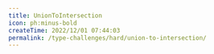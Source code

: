 ```yaml
---
title: UnionToIntersection
icon: ph:minus-bold
createTime: 2022/12/01 07:44:03
permalink: /type-challenges/hard/union-to-intersection/
---
```

